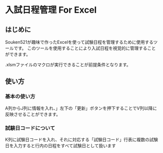# 入試日程管理 For Excel

## はじめに
Souken521が趣味で作ったExcelを使って試験日程を管理するために使用するツールです。
このツールを使用することにより入試日程を視覚的に管理することができます。

.xlsmファイルのマクロが実行できることが前提条件となります。
 
 ## 使い方 

### 基本の使い方
  A列からJ列に情報を入れ、」左下の「更新」ボタンを押下することでV列以降に反映させることができます。
   
 ### 試験日コードについて 
 K列に試験日コードを入れ、それに対応する「試験日コード」行表に複数の試験日を入力すると行内の日程をすべて試験日として扱います
